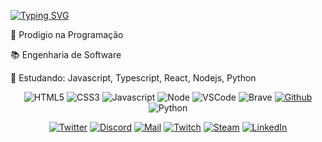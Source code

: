 [![Typing SVG](https://readme-typing-svg.herokuapp.com?color=FFD43D&lines=Wasley+aqui!+Prazer+em+conhece-lo(a)!+%E2%9A%A1)](https://git.io/typing-svg)<img alt="" title="Views" align="right" src="https://komarev.com/ghpvc/?username=wasleyfps&label=&style=flat-square&color=blueviolet" />

 <p>🔭 Prodígio na Programação</p>
 <p>📚 Engenharia de Software </p>
 <p>🌱 Estudando: Javascript, Typescript, React, Nodejs, Python </p>



<div align="center">

![HTML5](https://img.shields.io/badge/HTML5-black?style=flat-square&logo=html5&logoColor=E34F26)
![CSS3](https://img.shields.io/badge/CSS3-black?style=flat-square&logo=css3&logoColor=1572B6)
![Javascript](https://img.shields.io/badge/Javascript-black?style=flat-square&logo=javascript)
![Node](https://img.shields.io/badge/Node-black?style=flat-square&logo=node.js)
![VSCode](https://img.shields.io/badge/VSCode-black?style=flat-square&logo=visual-studio-code&logoColor=2D9EE9)
![Brave](https://img.shields.io/badge/Brave-black?style=flat-square&logo=brave) 
[![Github](https://img.shields.io/badge/Github-black?style=flat-square&logo=github)](https://github.com/wasleyfps)
![Python](https://img.shields.io/badge/Python-black?style=flat-square&logo=python&logoColor=1572B6) 

</div>
<div align="center">
 
[![Twitter](https://img.shields.io/badge/Twitter-black?style=flat-square&logo=twitter)](https://twitter.com/wasleyfps)
[![Discord](https://img.shields.io/badge/Discord-black?style=flat-square&logo=discord)](https://discordapp.com/users/305756890954989568)
[![Mail](https://img.shields.io/badge/Mail-black?style=flat-square&logo=gmail)](mailto://wasleyoliveiradecarvalho@gmail.com)
[![Twitch](https://img.shields.io/badge/Twitch-black?style=flat-square&logo=twitch&logoColor=9146FF)](https://www.twitch.tv/wasleyfps)
[![Steam](https://img.shields.io/badge/Steam-black?style=flat-square&logo=steam)](https://steamcommunity.com/id/wasleyfps)
[![LinkedIn](https://img.shields.io/badge/LinkedIn-black?style=flat-square&logo=linkedIn&logoColor=0073B1)](https://linkedin.com/in/wasleyfps)
</div>
